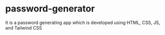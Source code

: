 # password-generator
It is a password generating app which is developed using HTML, CSS, JS, and Tailwind CSS
